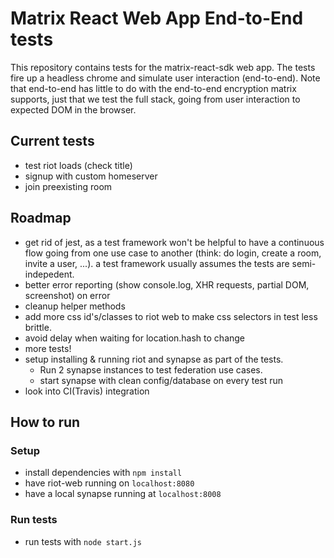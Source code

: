 # Matrix React Web App End-to-End tests

This repository contains tests for the matrix-react-sdk web app. The tests fire up a headless chrome and simulate user interaction (end-to-end). Note that end-to-end has little to do with the end-to-end encryption matrix supports, just that we test the full stack, going from user interaction to expected DOM in the browser.

## Current tests
 - test riot loads (check title)
 - signup with custom homeserver
 - join preexisting room

## Roadmap
- get rid of jest, as a test framework won't be helpful to have a continuous flow going from one use case to another (think: do login, create a room, invite a user, ...). a test framework usually assumes the tests are semi-indepedent.
- better error reporting (show console.log, XHR requests, partial DOM, screenshot) on error
- cleanup helper methods
- add more css id's/classes to riot web to make css selectors in test less brittle.
- avoid delay when waiting for location.hash to change
- more tests!
- setup installing & running riot and synapse as part of the tests.
   - Run 2 synapse instances to test federation use cases.
   - start synapse with clean config/database on every test run
- look into CI(Travis) integration

## How to run

### Setup

 - install dependencies with `npm install`
 - have riot-web running on `localhost:8080`
 - have a local synapse running at `localhost:8008`

### Run tests
 - run tests with `node start.js`

